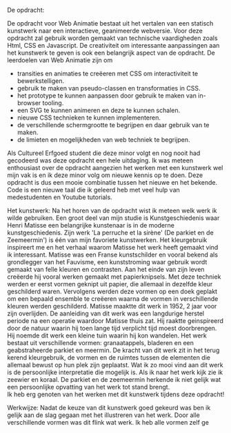 De opdracht:

De opdracht voor Web Animatie bestaat uit het vertalen van een statisch kunstwerk naar een interactieve, geanimeerde webversie. 
Voor deze opdracht zal gebruik worden gemaakt van technische vaardigheden zoals Html, CSS en Javascript. De creativiteit om interessante
aanpassingen aan het kunstwerk te geven is ook een belangrijk aspect van de opdracht. 
De leerdoelen van Web Animatie zijn om
- transities en animaties te creëeren met CSS om interactiviteit te bewerkstelligen.
- gebruik te maken van pseudo-classen en transformaties in CSS.
- het prototype te kunnen aanpassen door gebruik te maken van in-browser tooling.
- een SVG te kunnen animeren en deze te kunnen schalen. 
- nieuwe CSS technieken te kunnen implementeren.
- de verschillende schermgrootte te begrijpen en daar gebruik van te maken.
- de limieten en mogelijkheden van web techniek te begrijpen. 

Als Cultureel Erfgoed student die deze minor volgt en nog nooit had gecodeerd was deze opdracht een hele uitdaging. Ik was meteen enthousiast over de opdracht aangezien het werken met een kunstwerk wel mijn vak is en ik deze minor volg om nieuwe kennis op te doen. 
Deze opdracht is dus een mooie combinatie tussen het nieuwe en het bekende. Code is een nieuwe taal die ik geleerd heb met veel hulp van 
medestudenten en Youtube tutorials.

Het kunstwerk:
Na het horen van de opdracht wist ik meteen welk werk ik wilde gebruiken. Een groot deel van mijn studie is Kunstgeschiedenis waar Henri
Matisse een belangrijke kunstenaar is in de moderne kunstgeschiedenis. Zijn werk 'La perruche et la sirène' (De parkiet en de Zeemeermin') is één van mijn favoriete kunstwerken. Het kleurgebruik inspireert me en het verhaal waarom Matisse het werk heeft gemaakt vind ik interessant. Matisse was een Franse kunstschilder en vooral bekend als grondlegger van het Fauvisme, een kunststroming waar gebruik wordt gemaakt van felle kleuren en contrasten. Aan het einde van zijn leven creëerde hij vooral werken gemaakt met papierknipsels. Met deze techniek werden er eerst vormen geknipt uit papier, die allemaal in dezelfde kleur geschilderd waren. Vervolgens werden deze vormen op een doek geplakt om een bepaald ensemble te creëeren waarna de vormen in verschillende kleuren werden geschilderd. Matisse maaktte dit werk in 1952, 2 jaar voor zijn overlijden. De aanleiding van dit werk was een langdurige herstel periode na een operatie waardoor Matisse thuis zat. Hij raaktte geinspireerd door de natuur waarin hij toen lange tijd verplicht tijd moest doorbrengen. Hij noemde dit werk een kleine tuin waarin hij kon wandelen. Het werk bestaat uit verschillende vormen: granaatappels, bladeren en een geabstraheerde parkiet en meermin. De kracht van dit werk zit in het terug kerend kleurgebruik, de vormen en de ruimtes tussen de elementen die allemaal bewust op hun plek zijn geplaatst. 
Wat ik zo mooi vind aan dit werk is de persoonlijke interpretatie die mogelijk is. Als ik naar het werk kijk zie ik zeewier en koraal. De parkiet en de zeemeermin herkende ik niet gelijk wat een persoonlijke opvatting van het werk tot stand brengt.  
Ik heb erg genoten van het werken met dit kunstwerk tijdens deze opdracht!

Werkwijze:
Nadat de keuze van dit kunstwerk goed gekeurd was ben ik gelijk aan de slag gegaan met het illustreren van het werk. Door alle verschillende vormen was dit flink wat werk. Ik heb alle vormen zelf ge




